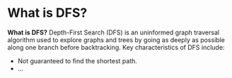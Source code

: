 # What is DFS?

**What is DFS?**
Depth-First Search (DFS) is an uninformed graph traversal algorithm used to explore graphs and trees by going as deeply as possible along one branch before backtracking. Key characteristics of DFS include:
- Not guaranteed to find the shortest path.
- ...
